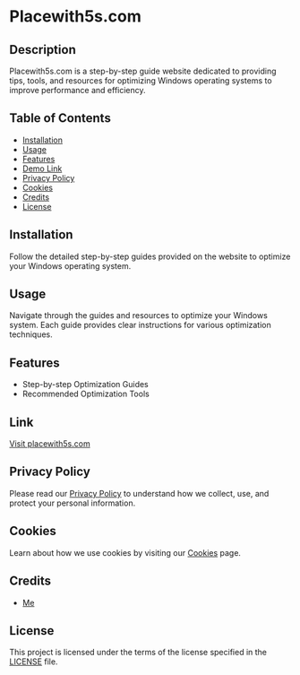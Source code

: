 # Placewith5s.com

## Description

Placewith5s.com is a step-by-step guide website dedicated to providing tips, tools, and resources for optimizing Windows operating systems to improve performance and efficiency.

## Table of Contents

- [Installation](#installation)
- [Usage](#usage)
- [Features](#features)
- [Demo Link](#demo-link)
- [Privacy Policy](#privacy-policy)
- [Cookies](#cookies)
- [Credits](#credits)
- [License](#license)

## Installation

Follow the detailed step-by-step guides provided on the website to optimize your Windows operating system.

## Usage

Navigate through the guides and resources to optimize your Windows system. Each guide provides clear instructions for various optimization techniques.

## Features

- Step-by-step Optimization Guides
- Recommended Optimization Tools

## Link

[Visit placewith5s.com](https://www.placewith5s.com)

## Privacy Policy

Please read our [Privacy Policy](/privacy-policy.md) to understand how we collect, use, and protect your personal information.

## Cookies

Learn about how we use cookies by visiting our [Cookies](/cookies.md) page.

## Credits

- [Me](https://github.com/placewith5s)

## License

This project is licensed under the terms of the license specified in the [LICENSE](LICENSE) file.

